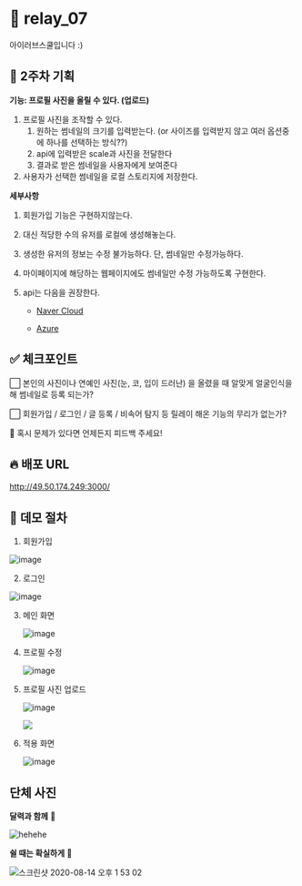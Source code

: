 # :gift_heart: relay_07

아이러브스쿨입니다 :)



## :book: 2주차 기획

**기능: 프로필 사진을 올릴 수 있다. (업로드)**

1. 프로필 사진을 조작할 수 있다.
   1. 원하는 썸네일의 크기를 입력받는다. 
      (or 사이즈를 입력받지 않고 여러 옵션중에 하나를 선택하는 방식??)
   2. api에 입력받은 scale과 사진을 전달한다
   3. 결과로 받은 썸네일을 사용자에게 보여준다
2. 사용자가 선택한 썸네일을 로컬 스토리지에 저장한다.



**세부사항**

1. 회원가입 기능은 구현하지않는다.

2. 대신 적당한 수의 유저를 로컬에 생성해놓는다.

3. 생성한 유저의 정보는 수정 불가능하다. 단, 썸네일만 수정가능하다.

4. 마이페이지에 해당하는 웹페이지에도 썸네일만 수정 가능하도록 구현한다.

5. api는 다음을 권장한다.

   - [Naver Cloud](https://www.ncloud.com/product/media/imageOptimizer)

   - [Azure](https://docs.microsoft.com/ko-kr/azure/cognitive-services/computer-vision/concept-generating-thumbnails)



## :white_check_mark: 체크포인트

:white_large_square: 본인의 사진이나 연예인 사진(눈, 코, 입이 드러난) 을 올렸을 때 알맞게 얼굴인식을 해 썸네일로 등록 되는가?

:white_large_square: 회원가입 / 로그인 / 글 등록 / 비속어 탐지 등 릴레이 해온 기능의 무리가 없는가?



:hear_no_evil: 혹시 문제가 있다면 언제든지 피드백 주세요!



## :fire: 배포 URL

http://49.50.174.249:3000/



## :hammer: 데모 절차

1. 회원가입

![image](https://user-images.githubusercontent.com/33643752/90332986-b898dd80-dffc-11ea-84f8-4ca356cc7be8.png)

2. 로그인

![image](https://user-images.githubusercontent.com/33643752/90333002-e4b45e80-dffc-11ea-81ad-9362a7d76571.png)

3. 메인 화면

   ![image](https://user-images.githubusercontent.com/33643752/90333008-fdbd0f80-dffc-11ea-9a46-44cd43b57ec4.png)

4. 프로필 수정

   ![image](https://user-images.githubusercontent.com/33643752/90333016-14fbfd00-dffd-11ea-87e6-986ace15a342.png)

   

5. 프로필 사진 업로드

   ![image](https://user-images.githubusercontent.com/33643752/90333036-52f92100-dffd-11ea-8e78-80db6c1e9cef.png)

   <img src = 'https://i.ytimg.com/vi/kzZRh1cm5dQ/maxresdefault.jpg'/>

6. 적용 화면

   ![image](https://user-images.githubusercontent.com/33643752/90333062-7d4ade80-dffd-11ea-881d-d3717d0ce773.png)

## 단체 사진

**달력과 함께** :camera_flash:

![hehehe](https://user-images.githubusercontent.com/33643752/90256138-3b485e00-de80-11ea-9db7-b189b69f8a98.png)



**쉴 때는 확실하게** :crescent_moon:

![스크린샷 2020-08-14 오후 1 53 02](https://user-images.githubusercontent.com/33643752/90256129-37b4d700-de80-11ea-88be-8091a31e92ff.png)